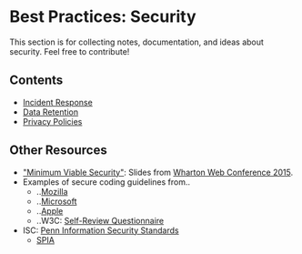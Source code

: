 # Best Practices: Security

This section is for collecting notes, documentation, and ideas about security. Feel free to contribute!

## Contents
* [Incident Response](incident-response.md)
* [Data Retention](data-retention.md)
* [Privacy Policies](privacy-policy.md)

## Other Resources
* ["Minimum Viable Security"](https://speakerdeck.com/jacobian/minimum-viable-security-wharton-web-conference-2015): Slides from [Wharton Web Conference 2015](https://www.sas.upenn.edu/wwc/).
* Examples of secure coding guidelines from..
	* ..[Mozilla](https://wiki.mozilla.org/WebAppSec/Secure_Coding_Guidelines)
	* ..[Microsoft](https://msdn.microsoft.com/en-us/security/aa570401.aspx)
	* ..[Apple](https://developer.apple.com/library/mac/documentation/Security/Conceptual/SecureCodingGuide/Introduction.html)
	* ..W3C: [Self-Review Questionnaire](https://www.w3.org/TR/2015/NOTE-security-privacy-questionnaire-20151210/)
* ISC: [Penn Information Security Standards](https://secure.www.upenn.edu/computing/security/standards/)
	* [SPIA](http://www.upenn.edu/computing/security/spia/index.php)